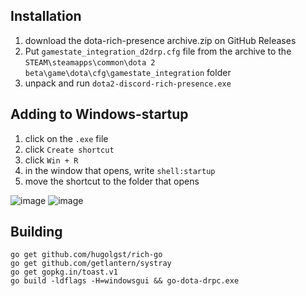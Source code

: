 ## Installation  
1. download the dota-rich-presence archive.zip on GitHub Releases
2. Put `gamestate_integration_d2drp.cfg` file from the archive to the `STEAM\steamapps\common\dota 2 beta\game\dota\cfg\gamestate_integration` folder
3. unpack and run `dota2-discord-rich-presence.exe`

## Adding to Windows-startup
1. click on the `.exe` file  
2. click `Create shortcut`
3. click `Win + R`
4. in the window that opens, write `shell:startup`
5. move the shortcut to the folder that opens

![image](https://github.com/user-attachments/assets/2a37b43c-5504-4ab4-bbb3-a64673f4fb30)
![image](https://github.com/user-attachments/assets/d0e7bc80-e32e-4745-8f56-7c295181e44f)

## Building
`go get github.com/hugolgst/rich-go`  
`go get github.com/getlantern/systray`  
`go get gopkg.in/toast.v1`  
`go build -ldflags -H=windowsgui && go-dota-drpc.exe`  

